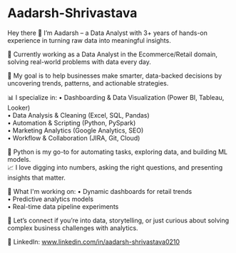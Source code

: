 # Aadarsh-Shrivastava

Hey there 👋 I’m Aadarsh – a Data Analyst with 3+ years of hands-on experience in turning raw data into meaningful insights.

💼 Currently working as a Data Analyst in the Ecommerce/Retail domain, solving real-world problems with data every day.

🎯 My goal is to help businesses make smarter, data-backed decisions by uncovering trends, patterns, and actionable strategies.

📊 I specialize in:
• Dashboarding & Data Visualization (Power BI, Tableau, Looker)  
• Data Analysis & Cleaning (Excel, SQL, Pandas)  
• Automation & Scripting (Python, PySpark)  
• Marketing Analytics (Google Analytics, SEO)  
• Workflow & Collaboration (JIRA, Git, Cloud)

🐍 Python is my go-to for automating tasks, exploring data, and building ML models.  
📈 I love digging into numbers, asking the right questions, and presenting insights that matter.

🚀 What I'm working on:
• Dynamic dashboards for retail trends  
• Predictive analytics models  
• Real-time data pipeline experiments

💬 Let’s connect if you’re into data, storytelling, or just curious about solving complex business challenges with analytics.
  
🔗 LinkedIn: www.linkedin.com/in/aadarsh-shrivastava0210
